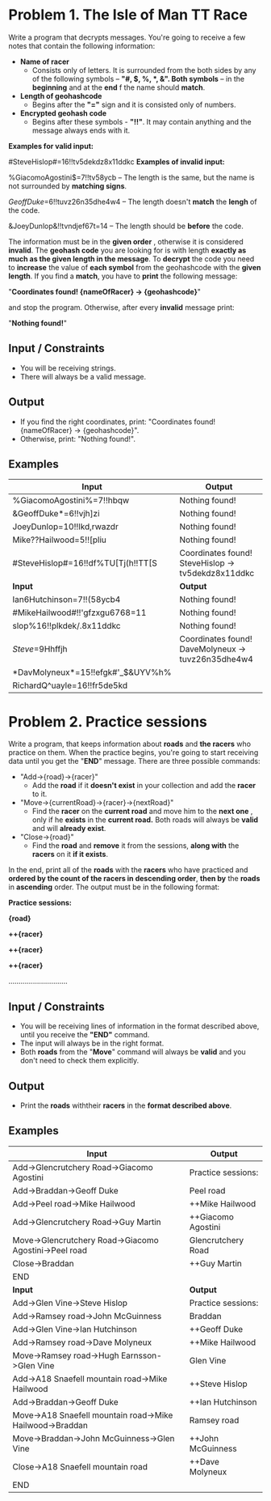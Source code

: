 # Problem 1. The Isle of Man TT Race

Write a program that decrypts messages. You&#39;re going to receive a few notes that contain the following information:

- **Name of racer**
  - Consists only of letters. It is surrounded from the both sides by any of the following symbols – **&quot;#, $, %, \*, &amp;&quot;. Both symbols** – in the **beginning** and at the **end** f the name should **match**.
- **Length of geohashcode**
  - Begins after the **&quot;=&quot;** sign and it is consisted only of numbers.
- **Encrypted geohash code**
  - Begins after these symbols - **&quot;!!&quot;**. It may contain anything and the message always ends with it.

**Examples for valid input:**

#SteveHislop#=16!!tv5dekdz8x11ddkc
**Examples of invalid input:**

%GiacomoAgostini$=7!!tv58ycb – The length is the same, but the name is not surrounded by **matching signs**.

$GeoffDuke$=6!!tuvz26n35dhe4w4 – The length doesn&#39;t **match** the **lengh** of the code.

&amp;JoeyDunlop&amp;!!tvndjef67t=14 – The length should be **before** the code.

The information must be in the **given order** , otherwise it is considered **invalid**. The **geohash code** you are looking for is with length **exactly as much as the given length in the message**. To **decrypt** the code you need to **increase** the value of **each symbol** from the geohashcode with the **given length**. If you find a **match**, you have to **print** the following message:

&quot;**Coordinates found! {nameOfRacer} -> {geohashcode}**&quot;

and stop the program. Otherwise, after every **invalid** message print:

&quot;**Nothing found!**&quot;

## Input / Constraints

- You will be receiving strings.
- There will always be a valid message.

## Output

- If you find the right coordinates, print: &quot;Coordinates found! {nameOfRacer} -> {geohashcode}&quot;.
- Otherwise, print: &quot;Nothing found!&quot;.

## Examples

| **Input** | **Output** |
| --- | --- |
|%GiacomoAgostini%=7!!hbqw| Nothing found!
|&amp;GeoffDuke\*=6!!vjh]zi| Nothing found!
|JoeyDunlop=10!!lkd,rwazdr|Nothing found!
|Mike??Hailwood=5!![pliu| Nothing found!
|#SteveHislop#=16!!df%TU[Tj(h!!TT[S| Coordinates found! SteveHislop -> tv5dekdz8x11ddkc |
| **Input** | **Output** |
|Ian6Hutchinson=7!!\(58ycb4| Nothing found!|
|#MikeHailwood#!!&#39;gfzxgu6768=11|Nothing found!|
|slop%16!!plkdek/.8x11ddkc|Nothing found!|
|$Steve$=9Hhffjh| Coordinates found! DaveMolyneux -> tuvz26n35dhe4w4 |
|\*DavMolyneux\*=15!!efgk#&#39;\_$&amp;UYV%h%| |
|RichardQ^uayle=16!!fr5de5kd |  |

# Problem 2. Practice sessions

Write a program, that keeps information about **roads** and **the racers** who practice on them.  When the practice begins, you&#39;re going to start receiving data until you get the &quot;**END**&quot; message. There are three possible commands:

- &quot;Add->{road}->{racer}&quot;
  - Add the **road** if it **doesn&#39;t exist** in your collection and add the **racer** to it.
- &quot;Move->{currentRoad}->{racer}->{nextRoad}&quot;
  - Find the **racer** on the **current road** and move him to the **next one** , only if he **exists** in the **current road.** Both roads will always be **valid** and will **already exist**.
- &quot;Close->{road}&quot;
  - Find the **road** and **remove** it from the sessions, **along with** the **racers** on it **if it exists**.

In the end, print all of the **roads** with the **racers** who have practiced and **ordered by the count of the racers in descending order**, **then by** the **roads** in **ascending** order. The output must be in the following format:

**Practice sessions:**

**{road}**

**++{racer}**

**++{racer}**

**++{racer}**

………………………..

## Input / Constraints

- You will be receiving lines of information in the format described above, until you receive the **&quot;END&quot;** command.
- The input will always be in the right format.
- Both **roads** from the &quot;**Move**&quot; command will always be **valid** and you don&#39;t need to check them explicitly.

## Output

- Print the **roads** withtheir **racers** in the **format described above**.

## Examples

| **Input** | **Output** |
| --- | --- |
|Add-\>Glencrutchery Road-\>Giacomo Agostini|Practice sessions:|
|Add-\>Braddan-\>Geoff Duke|Peel road|
|Add-\>Peel road-\>Mike Hailwood|++Mike Hailwood|
|Add-\>Glencrutchery Road->Guy Martin|++Giacomo Agostini|
|Move-\>Glencrutchery Road-\>Giacomo Agostini->Peel road|Glencrutchery Road|
|Close-\>Braddan|++Guy Martin|
|END|  |
| **Input** | **Output** |
|Add-\>Glen Vine-\>Steve Hislop|Practice sessions:|
|Add-\>Ramsey road-\>John McGuinness |Braddan|
|Add-\>Glen Vine-\>Ian Hutchinson|++Geoff Duke|
|Add-\>Ramsey road-\>Dave Molyneux|++Mike Hailwood|
|Move-\>Ramsey road-\>Hugh Earnsson-\>Glen Vine|Glen Vine|
|Add-\>A18 Snaefell mountain road-\>Mike Hailwood|++Steve Hislop|
|Add-\>Braddan-\>Geoff Duke|++Ian Hutchinson|
|Move-\>A18 Snaefell mountain road-\>Mike Hailwood-\>Braddan|Ramsey road|
|Move-\>Braddan-\>John McGuinness-\>Glen Vine|++John McGuinness|
|Close-\>A18 Snaefell mountain road|++Dave Molyneux|
|END |  |
